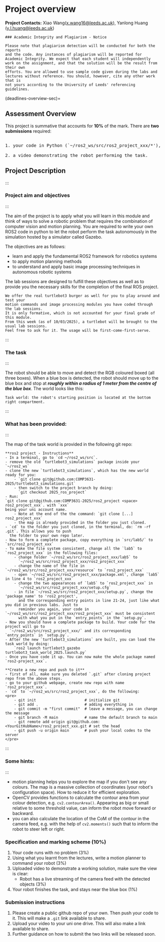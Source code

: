 # Project overview

**Project Contacts:** Xiao Wang(x.wang16@leeds.ac.uk), Yanlong Huang
(y.l.huang@leeds.ac.uk) 

```{warning}
### Academic Integrity and Plagiarism - Notice

Please note that plagiarism detection will be conducted for both the reports
and the code. Any instances of plagiarism will be reported for
Academic Integrity. We expect that each student will independently
work on the assignment, and that the solution will be the result from their own
efforts. You are allowed to use sample code given during the labs and 
lectures without reference. You should, however, cite any other work that is
not yours according to the University of Leeds' referencing guidelines.
```

(deadlines-overview-sec)=
## Assessment Overview

This project is summative that accounts for **10%** of the mark.
There are **two submissions** required: 
<!-- <br> (1) your final code in Python 
<br> (2) a video to demonstrate the robot performing the task. 
 -->
<pre> 
1. your code in Python (`~/ros2_ws/src/ros2_project_xxx/*'), `xxx` being your uni account name.

2. a video demonstrating the robot performing the task. 
</pre>

<!--
|                     | <p style="color: rgb(255, 0, 0);">Deadline</p> | <p style="color: rgb(255, 0, 0);">How to submit</p>| 
| ------------------- | ----------- | -------- |
|  | 22nd March 2024 5pm   | **Minerva** |

-->
## Project Description

:::
### Project aim and objectives
:::

The aim of the project is to apply what you will learn in this module and
think of ways to solve a robotic problem that requires the combination of
computer vision and motion planning. You are required to write your own ROS2
code in python to let the robot perform the task autonomously in the simulation
hosted by a simulator called Gazebo.

The objectives are as follows:
- learn and apply the fundamental ROS2 framework for robotics systems
- to apply motion planning methods
- to understand and apply basic image processing techniques in autonomous robotic systems

The lab sessions are designed to fulfill these objectives as well as to provide you 
the necessary skills for the completion of the final ROS project.  


```{Note}
We offer the real turtlebot3 burger as well for you to play around and test your
motion commands and image processing modules you have coded through the lab sessions.
It is only formative, which is not accounted for your final grade of this module.
From this week (as of 10/03/2025), a turtlebot will be brought to the usual lab sessions. 
Feel free to ask for it. The usage will be first-come-first-serve.

``` 

:::
### The task
:::

The robot should be able to move and detect the RGB coloured boxed (all three boxes). When a blue box is 
detected, the robot should move up to the blue box and stop at ***roughly within a radius of 1 meter
from the centre of the blue box***. The world looks like this:


```{figure} images/world_2025.png
Task world: the robot's starting position is located at the bottom right compartment.
```

:::
### What has been provided:
:::

The map of the task world is provided in the following git repo:


```{note}
**ros2 project - Instructions**
- In a terminal, go to `cd ~/ros2_ws/src`.
- remove the old `turtlebot3_simulations` package inside your `~/ros2_ws`
- clone the new `turtlebot3_simulations`, which has the new world ready for you:
    - `git clone git@github.com:COMP3631-2025/turtlebot3_simulations.git`
    - then switch to the project branch by doing: 
      `git checkout 2025_ros_project`
- Run: 
`git clone git@github.com:COMP3631-2025/ros2_project <space> ros2_project_xxx`. with `xxx`
being your uni account name.
    - Note at the end of the the command: `git clone [...] ros2_project_xxx`
    - the map is already provided in the folder you just cloned.
- `cd` to the folder you just cloned, in the terminal, do: `rm -rf .git`. This allows you to push 
  the folder to your own repo later.
- Now to form a complete package, copy everything in `src/lab5/` to `src/ros2_project_xxx`
- To make the file system consistent, change all the `lab5` to `ros2_project_xxx` in the following files:
    - change folder `~/ros2_ws/src/ros2_project_xxx/lab5` to 
      `~/ros2_ws/src/ros2_project_xxx/ros2_project_xxx`
    - change the name of the file in `~/ros2_ws/src/ros2_project_xxx/resource` to `ros2_project_xxx`
    - open `~/ros2_ws/src/ros2_project_xxx/package.xml', change `lab5` in line 4 to `ros2_project_xxx`
    - change the two appearances of `lab5` to `ros2_project_xxx` in 
      `~/ros2_ws/src/ros2_project_xxx/setup.cfg`
    - in file `~/ros2_ws/src/ros2_project_xxx/setup.py`, change the 'package_name' to 'ros2_project',
      and the corresponding entry points in line 21-24, just like what you did in previous labs. Just to
      reminder you again, your code in `~/ros2_ws/src/ros2_project_xxx/ros2_project_xxx` must be consistent
      with what you put in the `entry_points` in the `setup.py`.
- Now you should have a complete package to build. Your code for the project will go to 
  `~/ros2_ws/src/ros2_project_xxx/` and its corresponding `entry_points` in `setup.py`.
- After the new `turtlebot3_simulations` are built, you can load the task world by doing:
    `ros2 launch turtlebot3_gazebo turtlebot3_task_world_2025.launch.py`
- Once you have code it up. You can now make the whole package named `ros2-project_xxx`.
```

```{Note}
**Create a new repo and push to it**
- first of all, make sure you deleted `.git` after cloning project repo from the above steps.
- go to your github webpage, create new repo with name `ros2_project_xxx`.
- `cd` to `~/ros2_ws/src/ros2_project_xxx`, do the following:
<pre>
    - git init                      # initialize git
    - git add .                     # adding everything in
    - git commit -m "first commit"  # leave a message, you can change the message
    - git branch -M main            # name the default branch to main
    - git remote add origin git@github.com:<YourGitHubName>/ros2_project_xxx.git # set the head
    - git push -u origin main       # push your local codes to the server
</pre>
```


:::
### Some hints:
:::
- motion planning helps you to explore the map if you don't see any colours. The map is a massive collection of coordinates (your robot's configuration space). How to reduce it for efficient exploration.
- OpenCV provides functions to calculate the contour area from your colour detection, e.g. `cv2.contourArea()`. Appearing as big or small relative to some threshold value, can inform the robot move forward or backward.
- you can also calculate the location of the CoM of the contour in the camera feed, e.g. with the help of `cv2.moments()` such that to inform the robot to steer left or right.


### Specification and marking scheme ($10\%$)


1. Your code runs with no problem ($3\%$)
2. Using what you learnt from the lectures, write a motion planner to command your robot ($3\%$)
3. Uploaded video to demonstrate a working solution, make sure the view is clear:
    * Robot has a live streaming of the camera feed with the detected objects ($3\%$)
4. Your robot finishes the task, and stays near the blue box ($1\%$)

### Submission instructions
1. Please create a public github repo of your own. Then push your code to it. This will make a `.git` link available to share.
2. Upload your video to your uni one drive. This will also make a link available to share.
3. Further guidance on how to submit the two links will be released soon.